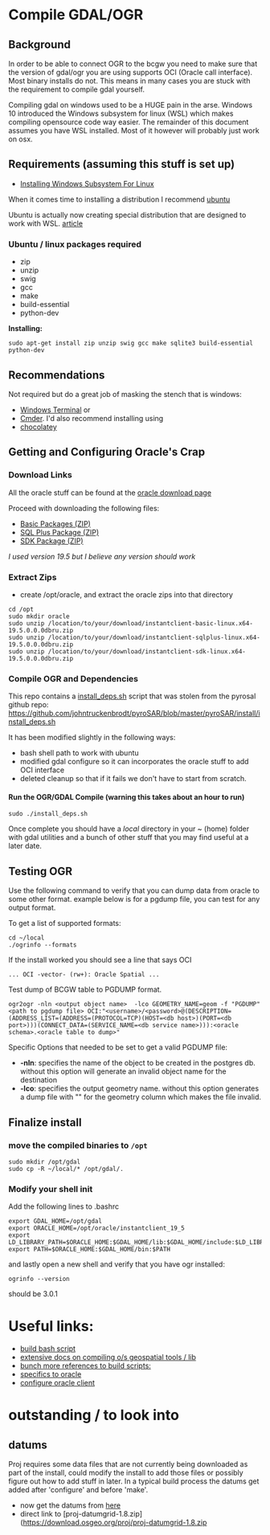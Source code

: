# Compile GDAL/OGR

## Background

In order to be able to connect OGR to the bcgw you need to make sure
that the version of gdal/ogr you are using supports OCI 
(Oracle call interface).  Most binary installs do not.  This means in 
many cases you are stuck with the requirement to compile gdal
yourself.

Compiling gdal on windows used to be a HUGE pain in the arse.  Windows 10 
introduced the Windows subsystem for linux (WSL) which makes 
compiling opensource code way easier.  The remainder of this document
assumes you have WSL installed.  Most of it however will probably just work
on osx.

## Requirements (assuming this stuff is set up)

* [Installing Windows Subsystem For Linux](https://docs.microsoft.com/en-us/windows/wsl/install-win10)

When it comes time to installing a distribution I recommend [ubuntu](https://www.microsoft.com/en-ca/p/ubuntu-1804-lts/9n9tngvndl3q?rtc=1&activetab=pivot:overviewtab)

Ubuntu is actually now creating special distribution that are designed to 
work with WSL. [article](https://www.zdnet.com/article/canonical-makes-ubuntu-for-windows-subsystem-for-linux-a-priority/)

### Ubuntu / linux packages required

* zip
* unzip
* swig
* gcc
* make
* build-essential
* python-dev

**Installing:**

```sudo apt-get install zip unzip swig gcc make sqlite3 build-essential  python-dev```

## Recommendations

Not required but do a great job of masking the stench that is windows:

* [Windows Terminal](https://github.com/microsoft/terminal) or 
* [Cmder](https://cmder.net/).  I'd also recommend installing using
* [chocolatey](https://chocolatey.org/)

## Getting and Configuring Oracle's Crap

### Download Links

All the oracle stuff can be found at the [oracle download page](https://www.oracle.com/database/technologies/instant-client/linux-x86-64-downloads.html)

Proceed with downloading the following files:
* [Basic Packages (ZIP)](https://download.oracle.com/otn_software/linux/instantclient/195000/instantclient-basic-linux.x64-19.5.0.0.0dbru.zip)
* [SQL Plus Package (ZIP)](https://download.oracle.com/otn_software/linux/instantclient/195000/instantclient-sqlplus-linux.x64-19.5.0.0.0dbru.zip)
* [SDK Package (ZIP)](https://download.oracle.com/otn_software/linux/instantclient/195000/instantclient-sdk-linux.x64-19.5.0.0.0dbru.zip)

*I used version 19.5 but I believe any version should work*

### Extract Zips

* create /opt/oracle, and extract the oracle zips into that directory
```
cd /opt
sudo mkdir oracle
sudo unzip /location/to/your/download/instantclient-basic-linux.x64-19.5.0.0.0dbru.zip
sudo unzip /location/to/your/download/instantclient-sqlplus-linux.x64-19.5.0.0.0dbru.zip
sudo unzip /location/to/your/download/instantclient-sdk-linux.x64-19.5.0.0.0dbru.zip
```

### Compile OGR and Dependencies

This repo contains a [install_deps.sh](../../install_gdal_deps.sh) script that was stolen from the pyrosal github
repo: https://github.com/johntruckenbrodt/pyroSAR/blob/master/pyroSAR/install/install_deps.sh

It has been modified slightly in the following ways:
* bash shell path to work with ubuntu
* modified gdal configure so it can incorporates the oracle stuff to add OCI interface
* deleted cleanup so that if it fails we don't have to start from scratch.

#### **Run the OGR/GDAL Compile** (warning this takes about an hour to run)
```
sudo ./install_deps.sh
```

Once complete you should have a *local* directory in your ~ (home) folder with gdal utilities and a bunch of other stuff that you may find useful at a later date.

## Testing OGR

Use the following command to verify that you can dump data from oracle to some other
format.  example below is for a pgdump file, you can test for any output format.

To get a list of supported formats:

```
cd ~/local
./ogrinfo --formats
```

If the install worked you should see a line that says OCI

```
... OCI -vector- (rw+): Oracle Spatial ...
```

Test dump of BCGW table to PGDUMP format.
```
ogr2ogr -nln <output object name>  -lco GEOMETRY_NAME=geom -f "PGDUMP" <path to pgdump file> OCI:"<username>/<password>@(DESCRIPTION=(ADDRESS_LIST=(ADDRESS=(PROTOCOL=TCP)(HOST=<db host>)(PORT=<db port>)))(CONNECT_DATA=(SERVICE_NAME=<db service name>))):<oracle schema>.<oracle table to dump>"
```

Specific Options that needed to be set to get a valid PGDUMP file:

* **-nln**: specifies the name of the object to be created in the postgres db. without this option will generate an invalid object name for the destination
* **-lco**: specifies the output geometry name.  without this option generates a dump file with "" for the geometry column which makes the file invalid.

## Finalize install

### move the compiled binaries to  `/opt`

```
sudo mkdir /opt/gdal
sudo cp -R ~/local/* /opt/gdal/.
```

### Modify your shell init

Add the following lines to .bashrc
```
export GDAL_HOME=/opt/gdal
export ORACLE_HOME=/opt/oracle/instantclient_19_5
export LD_LIBRARY_PATH=$ORACLE_HOME:$GDAL_HOME/lib:$GDAL_HOME/include:$LD_LIBRARY_PATH
export PATH=$ORACLE_HOME:$GDAL_HOME/bin:$PATH
```

and lastly open a new shell and verify that you have ogr installed:

```
ogrinfo --version
```
should be 3.0.1

# Useful links:

* [build bash script](https://github.com/johntruckenbrodt/pyroSAR/blob/master/pyroSAR/install/install_deps.sh)
* [extensive docs on compiling o/s geospatial tools / lib](http://scigeo.org/articles/howto-install-latest-geospatial-software-on-linux.html#geos)
* [bunch more references to build scripts:](https://gis.stackexchange.com/questions/317109/build-gdal-with-proj-version-6)
* [specifics to oracle](http://bisoftdiary.com/osm_gdal_oci_linux/)
* [configure oracle client](https://medium.com/@arunkundgol/how-to-setup-oracle-instant-client-on-windows-subsystem-for-linux-cccee61d5b0b)

# outstanding / to look into

## datums

Proj requires some data files that are not currently being downloaded as part of the install, could
modify the install to add those files or possibly figure out how to add stuff in later.  In a 
typical build process the datums get added after 'configure' and before 'make'.

* now get the datums from [here](https://proj.org/download.html)
* direct link to [proj-datumgrid-1.8.zip](https://download.osgeo.org/proj/proj-datumgrid-1.8.zip








